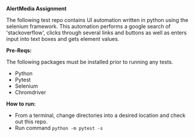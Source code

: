 **AlertMedia Assignment**

The following test repo contains UI automation written in python using the selenium framework. This automation performs a google search of 'stackoverflow', clicks through several links and buttons as well as enters input into text boxes and gets element values.

**Pre-Reqs:**

The following packages must be installed prior to running any tests.
* Python
* Pytest
* Selenium
* Chromdriver

**How to run:**
* From a terminal, change directories into a desired location and check out this repo.
* Run command ```python -m pytest -s```

